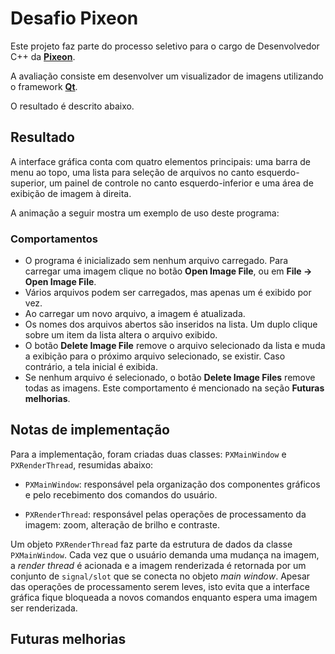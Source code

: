 # Desafio Pixeon

Este projeto faz parte do processo seletivo para o cargo de Desenvolvedor C++ da **[Pixeon](https://www.pixeon.com/)**.

A avaliação consiste em desenvolver um visualizador de imagens utilizando o framework **[Qt](https://www.qt.io/)**.

O resultado é descrito abaixo.

## Resultado

A interface gráfica conta com quatro elementos principais: uma barra de menu ao topo, uma lista para seleção de arquivos
no canto esquerdo-superior, um painel de controle no canto esquerdo-inferior e uma área de exibição de imagem à direita. 

A animação a seguir mostra um exemplo de uso deste programa:


### Comportamentos

- O programa é inicializado sem nenhum arquivo carregado. Para carregar uma imagem clique no botão **Open Image File**,
  ou em **File -> Open Image File**.
- Vários arquivos podem ser carregados, mas apenas um é exibido por vez.
- Ao carregar um novo arquivo, a imagem é atualizada.
- Os nomes dos arquivos abertos são inseridos na lista. Um duplo clique sobre um item da lista altera o arquivo exibido.
- O botão **Delete Image File** remove o arquivo selecionado da lista e muda a exibição para o próximo arquivo
  selecionado, se existir. Caso contrário, a tela inicial é exibida.
- Se nenhum arquivo é selecionado, o botão **Delete Image Files** remove todas as imagens. Este comportamento é
  mencionado na seção **Futuras melhorias**.
  

## Notas de implementação

Para a implementação, foram criadas duas classes: `PXMainWindow` e `PXRenderThread`, resumidas abaixo:

- `PXMainWindow`: responsável pela organização dos componentes gráficos e pelo recebimento dos comandos do usuário.

- `PXRenderThread`: responsável pelas operações de processamento da imagem: zoom, alteração de brilho e contraste.

Um objeto `PXRenderThread` faz parte da estrutura de dados da classe `PXMainWindow`. Cada vez que o usuário demanda uma
mudança na imagem, a _render thread_ é acionada e a imagem renderizada é retornada por um conjunto de `signal/slot` que se
conecta no objeto _main window_. Apesar das operações de processamento serem leves, isto evita que a interface gráfica
fique bloqueada a novos comandos enquanto espera uma imagem ser renderizada.



## Futuras melhorias
